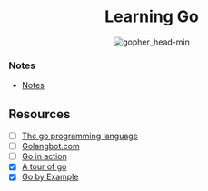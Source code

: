 <h1 align="center">Learning Go</h1>

<p align="center"> 
  <img src="https://user-images.githubusercontent.com/11765228/48174695-01aa0100-e344-11e8-8b31-5e6f05b84184.png" alt="gopher_head-min">
</p>

### Notes

- [Notes](https://github.com/LIYINGZHEN/learning-go/blob/master/notes.md)

## Resources

- [ ] [The go programming language](https://www.gopl.io)
- [ ] [Golangbot.com](https://golangbot.com/)
- [ ] [Go in action](https://www.manning.com/books/go-in-action)
- [x] [A tour of go](https://tour.golang.org/list)
- [x] [Go by Example](https://gobyexample.com/)
